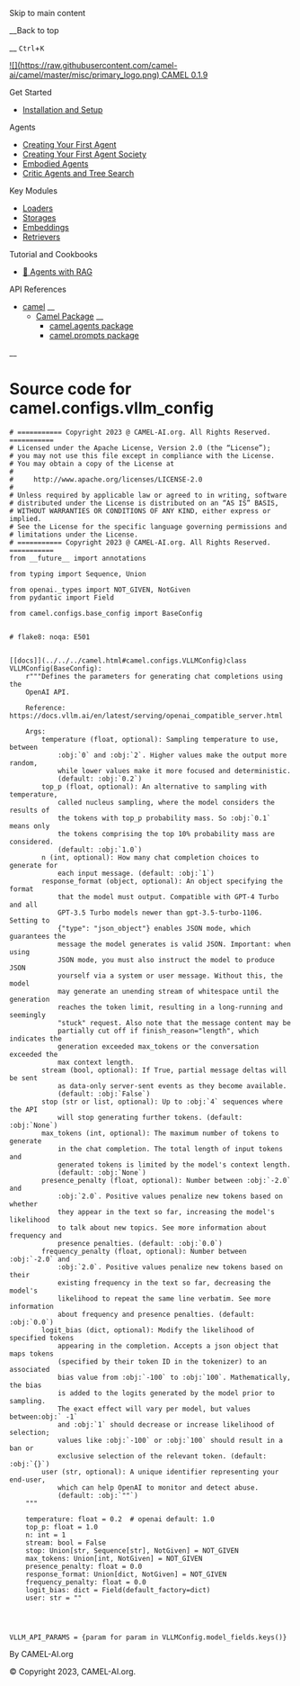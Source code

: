 Skip to main content

__Back to top

__ `Ctrl`+`K`

[ ![](https://raw.githubusercontent.com/camel-
ai/camel/master/misc/primary_logo.png) CAMEL 0.1.9 ](../../../index.html)

Get Started

  * [Installation and Setup](../../../get_started/setup.html)

Agents

  * [Creating Your First Agent](../../../agents/single_agent.html)
  * [Creating Your First Agent Society](../../../agents/role_playing.html)
  * [Embodied Agents](../../../agents/embodied_agents.html)
  * [Critic Agents and Tree Search](../../../agents/critic_agents_and_tree_search.html)

Key Modules

  * [Loaders](../../../key_modules/loaders.html)
  * [Storages](../../../key_modules/storages.html)
  * [Embeddings](../../../key_modules/embeddings.html)
  * [Retrievers](../../../key_modules/retrievers.html)

Tutorial and Cookbooks

  * [🐫 Agents with RAG](../../../tutorials_and_cookbooks/agents_with_rag.html)

API References

  * [camel](../../../modules.html) __
    * [Camel Package](../../../camel.html) __
      * [camel.agents package](../../../camel.agents.html)
      * [camel.prompts package](../../../camel.prompts.html)

__

#

# Source code for camel.configs.vllm_config

    
    
    # =========== Copyright 2023 @ CAMEL-AI.org. All Rights Reserved. ===========
    # Licensed under the Apache License, Version 2.0 (the “License”);
    # you may not use this file except in compliance with the License.
    # You may obtain a copy of the License at
    #
    #     http://www.apache.org/licenses/LICENSE-2.0
    #
    # Unless required by applicable law or agreed to in writing, software
    # distributed under the License is distributed on an “AS IS” BASIS,
    # WITHOUT WARRANTIES OR CONDITIONS OF ANY KIND, either express or implied.
    # See the License for the specific language governing permissions and
    # limitations under the License.
    # =========== Copyright 2023 @ CAMEL-AI.org. All Rights Reserved. ===========
    from __future__ import annotations
    
    from typing import Sequence, Union
    
    from openai._types import NOT_GIVEN, NotGiven
    from pydantic import Field
    
    from camel.configs.base_config import BaseConfig
    
    
    # flake8: noqa: E501
    
    
    [[docs]](../../../camel.html#camel.configs.VLLMConfig)class VLLMConfig(BaseConfig):
        r"""Defines the parameters for generating chat completions using the
        OpenAI API.
    
        Reference: https://docs.vllm.ai/en/latest/serving/openai_compatible_server.html
    
        Args:
            temperature (float, optional): Sampling temperature to use, between
                :obj:`0` and :obj:`2`. Higher values make the output more random,
                while lower values make it more focused and deterministic.
                (default: :obj:`0.2`)
            top_p (float, optional): An alternative to sampling with temperature,
                called nucleus sampling, where the model considers the results of
                the tokens with top_p probability mass. So :obj:`0.1` means only
                the tokens comprising the top 10% probability mass are considered.
                (default: :obj:`1.0`)
            n (int, optional): How many chat completion choices to generate for
                each input message. (default: :obj:`1`)
            response_format (object, optional): An object specifying the format
                that the model must output. Compatible with GPT-4 Turbo and all
                GPT-3.5 Turbo models newer than gpt-3.5-turbo-1106. Setting to
                {"type": "json_object"} enables JSON mode, which guarantees the
                message the model generates is valid JSON. Important: when using
                JSON mode, you must also instruct the model to produce JSON
                yourself via a system or user message. Without this, the model
                may generate an unending stream of whitespace until the generation
                reaches the token limit, resulting in a long-running and seemingly
                "stuck" request. Also note that the message content may be
                partially cut off if finish_reason="length", which indicates the
                generation exceeded max_tokens or the conversation exceeded the
                max context length.
            stream (bool, optional): If True, partial message deltas will be sent
                as data-only server-sent events as they become available.
                (default: :obj:`False`)
            stop (str or list, optional): Up to :obj:`4` sequences where the API
                will stop generating further tokens. (default: :obj:`None`)
            max_tokens (int, optional): The maximum number of tokens to generate
                in the chat completion. The total length of input tokens and
                generated tokens is limited by the model's context length.
                (default: :obj:`None`)
            presence_penalty (float, optional): Number between :obj:`-2.0` and
                :obj:`2.0`. Positive values penalize new tokens based on whether
                they appear in the text so far, increasing the model's likelihood
                to talk about new topics. See more information about frequency and
                presence penalties. (default: :obj:`0.0`)
            frequency_penalty (float, optional): Number between :obj:`-2.0` and
                :obj:`2.0`. Positive values penalize new tokens based on their
                existing frequency in the text so far, decreasing the model's
                likelihood to repeat the same line verbatim. See more information
                about frequency and presence penalties. (default: :obj:`0.0`)
            logit_bias (dict, optional): Modify the likelihood of specified tokens
                appearing in the completion. Accepts a json object that maps tokens
                (specified by their token ID in the tokenizer) to an associated
                bias value from :obj:`-100` to :obj:`100`. Mathematically, the bias
                is added to the logits generated by the model prior to sampling.
                The exact effect will vary per model, but values between:obj:` -1`
                and :obj:`1` should decrease or increase likelihood of selection;
                values like :obj:`-100` or :obj:`100` should result in a ban or
                exclusive selection of the relevant token. (default: :obj:`{}`)
            user (str, optional): A unique identifier representing your end-user,
                which can help OpenAI to monitor and detect abuse.
                (default: :obj:`""`)
        """
    
        temperature: float = 0.2  # openai default: 1.0
        top_p: float = 1.0
        n: int = 1
        stream: bool = False
        stop: Union[str, Sequence[str], NotGiven] = NOT_GIVEN
        max_tokens: Union[int, NotGiven] = NOT_GIVEN
        presence_penalty: float = 0.0
        response_format: Union[dict, NotGiven] = NOT_GIVEN
        frequency_penalty: float = 0.0
        logit_bias: dict = Field(default_factory=dict)
        user: str = ""
    
    
    
    
    VLLM_API_PARAMS = {param for param in VLLMConfig.model_fields.keys()}
    

By CAMEL-AI.org

© Copyright 2023, CAMEL-AI.org.  

